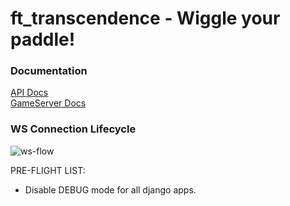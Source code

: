 # ft_transcendence - Wiggle your paddle!

### Documentation
[API Docs](/docs/API.md)\
[GameServer Docs](/docs/GAMESERVER.md)

### WS Connection Lifecycle
![ws-flow](/docs/WS-flow.png)

PRE-FLIGHT LIST:
- Disable DEBUG mode for all django apps.